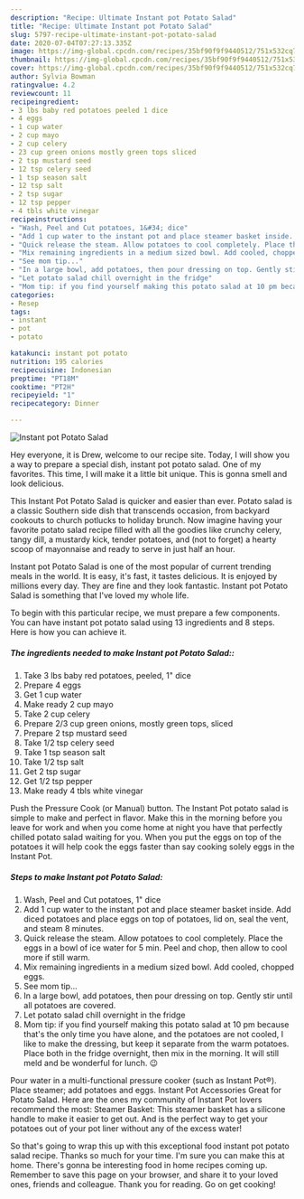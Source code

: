 ```yaml
---
description: "Recipe: Ultimate Instant pot Potato Salad"
title: "Recipe: Ultimate Instant pot Potato Salad"
slug: 5797-recipe-ultimate-instant-pot-potato-salad
date: 2020-07-04T07:27:13.335Z
image: https://img-global.cpcdn.com/recipes/35bf90f9f9440512/751x532cq70/instant-pot-potato-salad-recipe-main-photo.jpg
thumbnail: https://img-global.cpcdn.com/recipes/35bf90f9f9440512/751x532cq70/instant-pot-potato-salad-recipe-main-photo.jpg
cover: https://img-global.cpcdn.com/recipes/35bf90f9f9440512/751x532cq70/instant-pot-potato-salad-recipe-main-photo.jpg
author: Sylvia Bowman
ratingvalue: 4.2
reviewcount: 11
recipeingredient:
- 3 lbs baby red potatoes peeled 1 dice
- 4 eggs
- 1 cup water
- 2 cup mayo
- 2 cup celery
- 23 cup green onions mostly green tops sliced
- 2 tsp mustard seed
- 12 tsp celery seed
- 1 tsp season salt
- 12 tsp salt
- 2 tsp sugar
- 12 tsp pepper
- 4 tbls white vinegar
recipeinstructions:
- "Wash, Peel and Cut potatoes, 1&#34; dice"
- "Add 1 cup water to the instant pot and place steamer basket inside. Add diced potatoes and place eggs on top of potatoes, lid on, seal the vent, and steam 8 minutes."
- "Quick release the steam. Allow potatoes to cool completely. Place the eggs in a bowl of ice water for 5 min. Peel and chop, then allow to cool more if still warm."
- "Mix remaining ingredients in a medium sized bowl. Add cooled, chopped eggs."
- "See mom tip..."
- "In a large bowl, add potatoes, then pour dressing on top. Gently stir until all potatoes are covered."
- "Let potato salad chill overnight in the fridge"
- "Mom tip: if you find yourself making this potato salad at 10 pm because that&#39;s the only time you have alone, and the potatoes are not cooled, I like to make the dressing, but keep it separate from the warm potatoes. Place both in the fridge overnight, then mix in the morning. It will still meld and be wonderful for lunch. 😉"
categories:
- Resep
tags:
- instant
- pot
- potato

katakunci: instant pot potato
nutrition: 195 calories
recipecuisine: Indonesian
preptime: "PT18M"
cooktime: "PT2H"
recipeyield: "1"
recipecategory: Dinner

---
```



![Instant pot Potato Salad](https://img-global.cpcdn.com/recipes/35bf90f9f9440512/751x532cq70/instant-pot-potato-salad-recipe-main-photo.jpg)

Hey everyone, it is Drew, welcome to our recipe site. Today, I will show you a way to prepare a special dish, instant pot potato salad. One of my favorites. This time, I will make it a little bit unique. This is gonna smell and look delicious.

This Instant Pot Potato Salad is quicker and easier than ever. Potato salad is a classic Southern side dish that transcends occasion, from backyard cookouts to church potlucks to holiday brunch. Now imagine having your favorite potato salad recipe filled with all the goodies like crunchy celery, tangy dill, a mustardy kick, tender potatoes, and (not to forget) a hearty scoop of mayonnaise and ready to serve in just half an hour.

Instant pot Potato Salad is one of the most popular of current trending meals in the world. It is easy, it's fast, it tastes delicious. It is enjoyed by millions every day. They are fine and they look fantastic. Instant pot Potato Salad is something that I've loved my whole life.


To begin with this particular recipe, we must prepare a few components. You can have instant pot potato salad using 13 ingredients and 8 steps. Here is how you can achieve it.

##### The ingredients needed to make Instant pot Potato Salad::

1. Take 3 lbs baby red potatoes, peeled, 1&#34; dice
1. Prepare 4 eggs
1. Get 1 cup water
1. Make ready 2 cup mayo
1. Take 2 cup celery
1. Prepare 2/3 cup green onions, mostly green tops, sliced
1. Prepare 2 tsp mustard seed
1. Take 1/2 tsp celery seed
1. Take 1 tsp season salt
1. Take 1/2 tsp salt
1. Get 2 tsp sugar
1. Get 1/2 tsp pepper
1. Make ready 4 tbls white vinegar


Push the Pressure Cook (or Manual) button. The Instant Pot potato salad is simple to make and perfect in flavor. Make this in the morning before you leave for work and when you come home at night you have that perfectly chilled potato salad waiting for you. When you put the eggs on top of the potatoes it will help cook the eggs faster than say cooking solely eggs in the Instant Pot. 

##### Steps to make Instant pot Potato Salad:

1. Wash, Peel and Cut potatoes, 1&#34; dice
1. Add 1 cup water to the instant pot and place steamer basket inside. Add diced potatoes and place eggs on top of potatoes, lid on, seal the vent, and steam 8 minutes.
1. Quick release the steam. Allow potatoes to cool completely. Place the eggs in a bowl of ice water for 5 min. Peel and chop, then allow to cool more if still warm.
1. Mix remaining ingredients in a medium sized bowl. Add cooled, chopped eggs.
1. See mom tip...
1. In a large bowl, add potatoes, then pour dressing on top. Gently stir until all potatoes are covered.
1. Let potato salad chill overnight in the fridge
1. Mom tip: if you find yourself making this potato salad at 10 pm because that&#39;s the only time you have alone, and the potatoes are not cooled, I like to make the dressing, but keep it separate from the warm potatoes. Place both in the fridge overnight, then mix in the morning. It will still meld and be wonderful for lunch. 😉


Pour water in a multi-functional pressure cooker (such as Instant Pot®). Place steamer; add potatoes and eggs. Instant Pot Accessories Great for Potato Salad. Here are the ones my community of Instant Pot lovers recommend the most: Steamer Basket: This steamer basket has a silicone handle to make it easier to get out. And is the perfect way to get your potatoes out of your pot liner without any of the excess water! 

So that's going to wrap this up with this exceptional food instant pot potato salad recipe. Thanks so much for your time. I'm sure you can make this at home. There's gonna be interesting food in home recipes coming up. Remember to save this page on your browser, and share it to your loved ones, friends and colleague. Thank you for reading. Go on get cooking!
